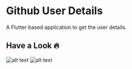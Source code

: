 # Github User Details

A Flutter based application to get the user details.

## Have a Look :fire:

![alt text](/img1.png=300x600) ![alt text](/img2.png=300x600) 


